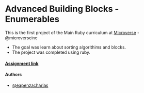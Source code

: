 # Advanced Building Blocks - Enumerables

This is the first project of the Main Ruby curriculum at [Microverse](https://www.microverse.org/) - @microverseinc
* The goal was learn about sorting algorithims and blocks.
* The project was completed using ruby.

#### [Assignment link](https://www.theodinproject.com/courses/ruby-programming/lessons/advanced-building-blocks)  

#### Authors

* [@eapenzacharias](https://github.com/eapenzacharias)
